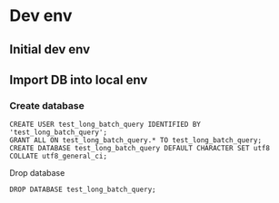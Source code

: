 
# Dev env

## Initial dev env

## Import DB into local env

### Create database

```mysql
CREATE USER test_long_batch_query IDENTIFIED BY 'test_long_batch_query';
GRANT ALL ON test_long_batch_query.* TO test_long_batch_query;
CREATE DATABASE test_long_batch_query DEFAULT CHARACTER SET utf8 COLLATE utf8_general_ci;
```

Drop database
```mysql
DROP DATABASE test_long_batch_query;
```
